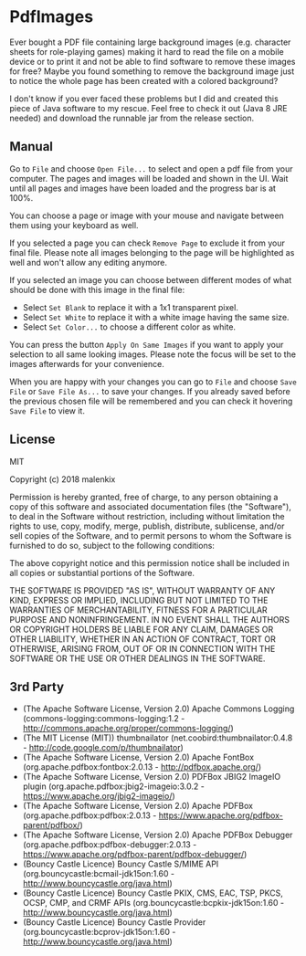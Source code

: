 # PdfImages

Ever bought a PDF file containing large background images (e.g. character sheets for role-playing games) making it hard to read the file on a mobile device or to print it and not be able to find software to remove these images for free?
Maybe you found something to remove the background image just to notice the whole page has been created with a colored background?

I don't know if you ever faced these problems but I did and created this piece of Java software to my rescue.
Feel free to check it out (Java 8 JRE needed) and download the runnable jar from the release section.

## Manual

Go to `File` and choose `Open File...` to select and open a pdf file from your computer.
The pages and images will be loaded and shown in the UI. Wait until all pages and images have been loaded and the progress bar is at 100%.

You can choose a page or image with your mouse and navigate between them using your keyboard as well.

If you selected a page you can check `Remove Page` to exclude it from your final file. Please note all images belonging to the page will be highlighted as well and won't allow any editing anymore.

If you selected an image you can choose between different modes of what should be done with this image in the final file:
* Select `Set Blank` to replace it with a 1x1 transparent pixel.
* Select `Set White` to replace it with a white image having the same size.
* Select `Set Color...` to choose a different color as white.

You can press the button `Apply On Same Images` if you want to apply your selection to all same looking images.
Please note the focus will be set to the images afterwards for your convenience.

When you are happy with your changes you can go to `File` and choose `Save File` or `Save File As...` to save your changes.
If you already saved before the previous chosen file will be remembered and you can check it hovering `Save File` to view it.

## License

MIT

Copyright (c) 2018 malenkix

Permission is hereby granted, free of charge, to any person obtaining a copy of this software and associated documentation files 
(the "Software"), to deal in the Software without restriction, including without limitation the rights to use, copy, modify, merge, 
publish, distribute, sublicense, and/or sell copies of the Software, and to permit persons to whom the Software is furnished to do 
so, subject to the following conditions:

The above copyright notice and this permission notice shall be included in all copies or substantial portions of the Software.

THE SOFTWARE IS PROVIDED "AS IS", WITHOUT WARRANTY OF ANY KIND, EXPRESS OR IMPLIED, INCLUDING BUT NOT LIMITED TO THE WARRANTIES OF 
MERCHANTABILITY, FITNESS FOR A PARTICULAR PURPOSE AND NONINFRINGEMENT. IN NO EVENT SHALL THE AUTHORS OR COPYRIGHT HOLDERS BE LIABLE 
FOR ANY CLAIM, DAMAGES OR OTHER LIABILITY, WHETHER IN AN ACTION OF CONTRACT, TORT OR OTHERWISE, ARISING FROM, OUT OF OR IN 
CONNECTION WITH THE SOFTWARE OR THE USE OR OTHER DEALINGS IN THE SOFTWARE. 

## 3rd Party

* (The Apache Software License, Version 2.0) Apache Commons Logging (commons-logging:commons-logging:1.2 - http://commons.apache.org/proper/commons-logging/)
* (The MIT License (MIT)) thumbnailator (net.coobird:thumbnailator:0.4.8 - http://code.google.com/p/thumbnailator)
* (The Apache Software License, Version 2.0) Apache FontBox (org.apache.pdfbox:fontbox:2.0.13 - http://pdfbox.apache.org/)
* (The Apache Software License, Version 2.0) PDFBox JBIG2 ImageIO plugin (org.apache.pdfbox:jbig2-imageio:3.0.2 - https://www.apache.org/jbig2-imageio/)
* (The Apache Software License, Version 2.0) Apache PDFBox (org.apache.pdfbox:pdfbox:2.0.13 - https://www.apache.org/pdfbox-parent/pdfbox/)
* (The Apache Software License, Version 2.0) Apache PDFBox Debugger (org.apache.pdfbox:pdfbox-debugger:2.0.13 - https://www.apache.org/pdfbox-parent/pdfbox-debugger/)
* (Bouncy Castle Licence) Bouncy Castle S/MIME API (org.bouncycastle:bcmail-jdk15on:1.60 - http://www.bouncycastle.org/java.html)
* (Bouncy Castle Licence) Bouncy Castle PKIX, CMS, EAC, TSP, PKCS, OCSP, CMP, and CRMF APIs (org.bouncycastle:bcpkix-jdk15on:1.60 - http://www.bouncycastle.org/java.html)
* (Bouncy Castle Licence) Bouncy Castle Provider (org.bouncycastle:bcprov-jdk15on:1.60 - http://www.bouncycastle.org/java.html)
